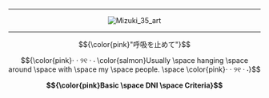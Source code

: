 _ _ _ _ _

<div align="center">

![Mizuki_35_art](https://github.com/user-attachments/assets/9fa77645-1c4e-48c2-b73f-8617edf9f982)

_ _ _ _ _

$${\color{pink}"呼吸を止めて"}$$

$${\color{pink}⋅ ‧ ୨୧ ‧ ⋅ \color{salmon}Usually \space hanging \space around \space with \space my \space people. \space \color{pink}⋅ ‧ ୨୧ ‧ ⋅}$$

**$${\color{pink}Basic \space DNI \space Criteria}$$**

</div>




